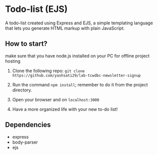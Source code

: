 # Todo-list (EJS)

A todo-list created using Express and EJS, a simple templating language that lets you generate HTML markup with plain JavaScript.

## How to start?

make sure that you have node.js installed on your PC for offline project hosting

1. Clone the following repo: `git clone https://github.com/yashsati29/lab-tcwdbc-newsletter-signup`

2. Run the command `npm install`; remember to do it from the project directory.

3. Open your browser and on `localhost:3000`

4. Have a more organized life with your new to-do list!


## Dependencies
- express
- body-parser
- ejs

